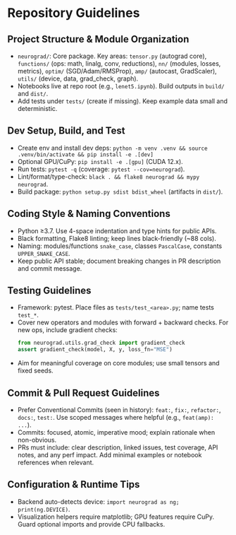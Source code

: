 # Repository Guidelines

## Project Structure & Module Organization
- `neurograd/`: Core package. Key areas: `tensor.py` (autograd core), `functions/` (ops: math, linalg, conv, reductions), `nn/` (modules, losses, metrics), `optim/` (SGD/Adam/RMSProp), `amp/` (autocast, GradScaler), `utils/` (device, data, grad_check, graph).
- Notebooks live at repo root (e.g., `lenet5.ipynb`). Build outputs in `build/` and `dist/`.
- Add tests under `tests/` (create if missing). Keep example data small and deterministic.

## Dev Setup, Build, and Test
- Create env and install dev deps: `python -m venv .venv && source .venv/bin/activate && pip install -e .[dev]`
- Optional GPU/CuPy: `pip install -e .[gpu]` (CUDA 12.x).
- Run tests: `pytest -q` (coverage: `pytest --cov=neurograd`).
- Lint/format/type-check: `black . && flake8 neurograd && mypy neurograd`.
- Build package: `python setup.py sdist bdist_wheel` (artifacts in `dist/`).

## Coding Style & Naming Conventions
- Python ≥3.7. Use 4-space indentation and type hints for public APIs.
- Black formatting, Flake8 linting; keep lines black-friendly (~88 cols).
- Naming: modules/functions `snake_case`, classes `PascalCase`, constants `UPPER_SNAKE_CASE`.
- Keep public API stable; document breaking changes in PR description and commit message.

## Testing Guidelines
- Framework: pytest. Place files as `tests/test_<area>.py`; name tests `test_*`.
- Cover new operators and modules with forward + backward checks. For new ops, include gradient checks:
  ```python
  from neurograd.utils.grad_check import gradient_check
  assert gradient_check(model, X, y, loss_fn="MSE")
  ```
- Aim for meaningful coverage on core modules; use small tensors and fixed seeds.

## Commit & Pull Request Guidelines
- Prefer Conventional Commits (seen in history): `feat:`, `fix:`, `refactor:`, `docs:`, `test:`. Use scoped messages where helpful (e.g., `feat(amp): ...`).
- Commits: focused, atomic, imperative mood; explain rationale when non-obvious.
- PRs must include: clear description, linked issues, test coverage, API notes, and any perf impact. Add minimal examples or notebook references when relevant.

## Configuration & Runtime Tips
- Backend auto-detects device: `import neurograd as ng; print(ng.DEVICE)`.
- Visualization helpers require matplotlib; GPU features require CuPy. Guard optional imports and provide CPU fallbacks.
